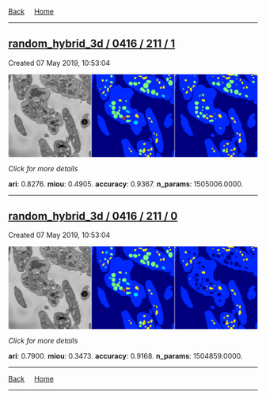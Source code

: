 
[Back](..)&nbsp;&nbsp;&nbsp;&nbsp;&nbsp;[Home](https://leapmanlab.github.io/snapshots)

---

<div class="summary"><a href="1"><h2>random_hybrid_3d / 0416 / 211 / 1</h2></a><p>Created 07 May 2019, 10:53:04
</p><a href="1"><img src="1/media/summary.png" align="center"></a><p>
<i>Click for more details</i>
</p></div>

**ari**: 0.8276. **miou**: 0.4905. **accuracy**: 0.9367. **n_params**: 1505006.0000. 

---

<div class="summary"><a href="0"><h2>random_hybrid_3d / 0416 / 211 / 0</h2></a><p>Created 07 May 2019, 10:53:04
</p><a href="0"><img src="0/media/summary.png" align="center"></a><p>
<i>Click for more details</i>
</p></div>

**ari**: 0.7900. **miou**: 0.3473. **accuracy**: 0.9168. **n_params**: 1504859.0000. 

---

[Back](..)&nbsp;&nbsp;&nbsp;&nbsp;&nbsp;[Home](https://leapmanlab.github.io/snapshots)

---